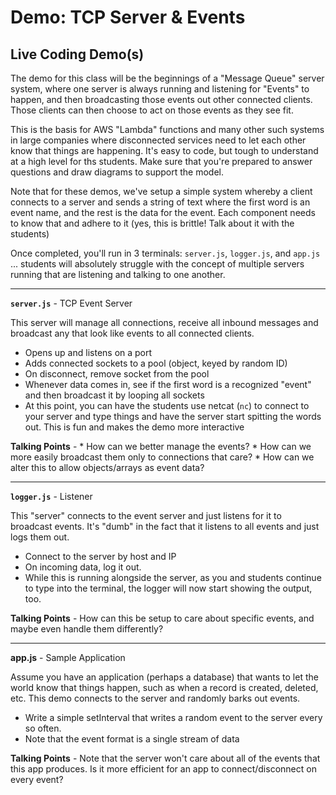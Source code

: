 # Demo: TCP Server & Events

## Live Coding Demo(s)

The demo for this class will be the beginnings of a "Message Queue" server system, where one server is always running and listening for "Events" to happen, and then broadcasting those events out other connected clients. Those clients can then choose to act on those events as they see fit.

This is the basis for AWS "Lambda" functions and many other such systems in large companies where disconnected services need to let each other know that things are happening. It's easy to code, but tough to understand at a high level for ths students. Make sure that you're prepared to answer questions and draw diagrams to support the model.

Note that for these demos, we've setup a simple system whereby a client connects to a server and sends a string of text where the first word is an event name, and the rest is the data for the event. Each component needs to know that and adhere to it (yes, this is brittle! Talk about it with the students)

Once completed, you'll run in 3 terminals: `server.js`, `logger.js`, and `app.js` ... students will absolutely struggle with the concept of multiple servers running that are listening and talking to one another.

---

**`server.js`** - TCP Event Server

This server will manage all connections, receive all inbound messages and broadcast any that look like events to all connected clients.

* Opens up and listens on a port    
* Adds connected sockets to a pool (object, keyed by random ID)
* On disconnect, remove socket from the pool
* Whenever data comes in, see if the first word is a recognized "event" and then broadcast it by looping all sockets
* At this point, you can have the students use netcat (`nc`) to connect to your server and type things and have the server start spitting the words out. This is fun and makes the demo more interactive

**Talking Points** - 
    * How can we better manage the events? 
    * How can we more easily broadcast them only to connections that care?
    * How can we alter this to allow objects/arrays as event data?

---

**`logger.js`** - Listener

This "server" connects to the event server and just listens for it to broadcast events. It's "dumb" in the fact that it listens to all events and just logs them out.

* Connect to the server by host and IP
* On incoming data, log it out.
* While this is running alongside the server, as you and students continue to type into the terminal, the logger will now start showing the output, too.

**Talking Points** - How can this be setup to care about specific events, and maybe even handle them differently?

---

**app.js** - Sample Application

Assume you have an application (perhaps a database) that wants to let the world know that things happen, such as when a record is created, deleted, etc.  This demo connects to the server and randomly barks out events.  

* Write a simple setInterval that writes a random event to the server every so often.
* Note that the event format is a single stream of data

**Talking Points** - Note that the server won't care about all of the events that this app produces. Is it more efficient for an app to connect/disconnect on every event?
